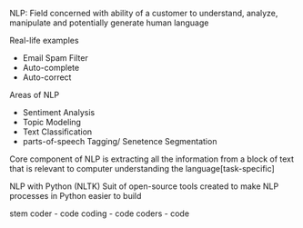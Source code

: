 NLP:
Field concerned with ability of a customer to understand, analyze,
manipulate and potentially generate human language

Real-life examples
- Email Spam Filter
- Auto-complete
- Auto-correct

Areas of NLP
- Sentiment Analysis
- Topic Modeling
- Text Classification
- parts-of-speech Tagging/ Senetence Segmentation

Core component of NLP is extracting all the information from a block
of text that is relevant to computer understanding the language[task-specific]

NLP with Python (NLTK)
Suit of open-source tools created to make NLP processes in Python easier to build

stem
coder - code
coding - code
coders - code